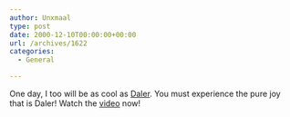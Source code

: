 ```yaml
---
author: Unxmaal
type: post
date: 2000-12-10T00:00:00+00:00
url: /archives/1622
categories:
  - General

---
```

One day, I too will be as cool as [Daler][1]. You must experience the pure joy that is Daler! Watch the [video][2] now!

 [1]: http://www.daler.com/
 [2]: http://www.sexsexworld.com/mp3s/tunak_tunak.ram